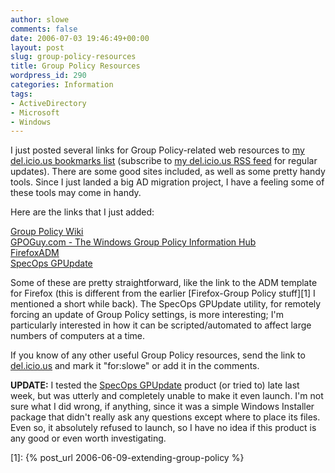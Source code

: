 ```yaml
---
author: slowe
comments: false
date: 2006-07-03 19:46:49+00:00
layout: post
slug: group-policy-resources
title: Group Policy Resources
wordpress_id: 290
categories: Information
tags:
- ActiveDirectory
- Microsoft
- Windows
---
```


I just posted several links for Group Policy-related web resources to [my del.icio.us bookmarks list](http://del.icio.us/slowe) (subscribe to [my del.icio.us RSS feed](http://del.icio.us/rss/slowe) for regular updates). There are some good sites included, as well as some pretty handy tools.  Since I just landed a big AD migration project, I have a feeling some of these tools may come in handy.

Here are the links that I just added:

[Group Policy Wiki](http://grouppolicy.editme.com/)  
[GPOGuy.com - The Windows Group Policy Information Hub](http://www.gpoguy.com/)  
[FirefoxADM](http://sourceforge.net/projects/firefoxadm)  
[SpecOps GPUpdate](http://www.specopssoft.com/products/specopsgpupdate/Default.asp)

Some of these are pretty straightforward, like the link to the ADM template for Firefox (this is different from the earlier [Firefox-Group Policy stuff][1] I mentioned a short while back).  The SpecOps GPUpdate utility, for remotely forcing an update of Group Policy settings, is more interesting; I'm particularly interested in how it can be scripted/automated to affect large numbers of computers at a time.

If you know of any other useful Group Policy resources, send the link to [del.icio.us](http://del.icio.us/) and mark it "for:slowe" or add it in the comments.

**UPDATE:** I tested the [SpecOps GPUpdate](http://www.specopssoft.com/products/specopsgpupdate/Default.asp) product (or tried to) late last week, but was utterly and completely unable to make it even launch. I'm not sure what I did wrong, if anything, since it was a simple Windows Installer package that didn't really ask any questions except where to place its files. Even so, it absolutely refused to launch, so I have no idea if this product is any good or even worth investigating.

[1]: {% post_url 2006-06-09-extending-group-policy %}
